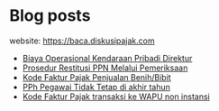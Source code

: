 # Blog posts

website: https://baca.diskusipajak.com

<!-- BLOG-POST-LIST:START -->
- [Biaya Operasional Kendaraan Pribadi Direktur](https://baca.diskusipajak.com/biaya-operasional-kendaraan-pribadi-direktur/)
- [Prosedur Restitusi PPN Melalui Pemeriksaan](https://baca.diskusipajak.com/prosedur-restitusi-ppn-melalui-pemeriksaan/)
- [Kode Faktur Pajak Penjualan Benih/Bibit](https://baca.diskusipajak.com/kode-faktur-pajak-penjualan-benih-bibit/)
- [PPh Pegawai Tidak Tetap di akhir tahun](https://baca.diskusipajak.com/pph-pegawai-tidak-tetap-di-akhir-tahun/)
- [Kode Faktur Pajak transaksi ke WAPU non instansi](https://baca.diskusipajak.com/kode-faktur-pajak-transaksi-ke-wapu-non-instansi/)
<!-- BLOG-POST-LIST:END -->

<!--
**kelaspajak/kelaspajak** is a ✨ _special_ ✨ repository because its `README.md` (this file) appears on your GitHub profile.

Here are some ideas to get you started:

- 🔭 I’m currently working on ...
- 🌱 I’m currently learning ...
- 👯 I’m looking to collaborate on ...
- 🤔 I’m looking for help with ...
- 💬 Ask me about ...
- 📫 How to reach me: ...
- 😄 Pronouns: ...
- ⚡ Fun fact: ...
-->
